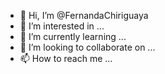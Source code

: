 - 👋 Hi, I’m @FernandaChiriguaya
- 👀 I’m interested in ...
- 🌱 I’m currently learning ...
- 💞️ I’m looking to collaborate on ...
- 📫 How to reach me ...

<!---
FernandaChiriguaya/FernandaChiriguaya is a ✨ special ✨ repository because its `README.md` (this file) appears on your GitHub profile.
You can click the Preview link to take a look at your changes.
--->
